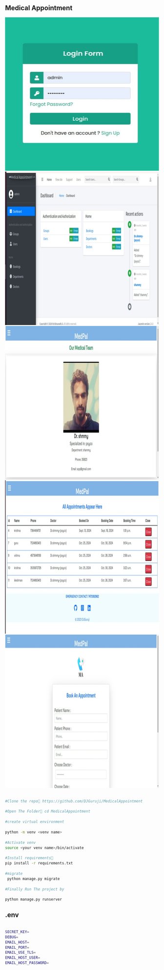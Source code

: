 ## Medical Appointment 




<img src="https://github.com/DJGuruji/MedicalAppointment/blob/main/assets/img1.jpeg?raw=true" alt="FMC" width="800" height="500">
<img src="https://github.com/DJGuruji/MedicalAppointment/blob/main/assets/img2.jpeg?raw=true" alt="FMC" width="800" height="500">
<img src="https://github.com/DJGuruji/MedicalAppointment/blob/main/assets/img3.jpeg?raw=true" alt="FMC" width="800" height="500">
<img src="https://github.com/DJGuruji/MedicalAppointment/blob/main/assets/img4.jpeg?raw=true" alt="FMC" width="800" height="500">
<img src="https://github.com/DJGuruji/MedicalAppointment/blob/main/assets/img5.jpeg?raw=true" alt="FMC" width="800" height="500">

```bash

#Clone the repo👾 https://github.com/DJGuruji/MedicalAppointment 

#Open The Folder📂 cd MedicalAppointment

#create virtual environment

python -m venv <venv name>

#Activate venv
source <your venv name>/bin/activate

#Install requirements🎯
pip install -r requirements.txt

#migrate 
 python manage.py migrate

#Finally Run The project by

python manage.py runserver
```

## .env

```bash

SECRET_KEY=
DEBUG=
EMAIL_HOST=
EMAIL_PORT=
EMAIL_USE_TLS=
EMAIL_HOST_USER=
EMAIL_HOST_PASSWORD=

```


